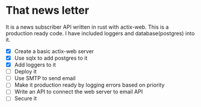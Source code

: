 # That news letter

It is a news subscriber API written in rust with actix-web. This is a production ready code.
I have included loggers and database(postgres) into it.

- [x] Create a basic actix-web server
- [x] Use sqlx to add postgres to it
- [x] Add loggers to it
- [ ] Deploy it
- [ ] Use SMTP to send email
- [ ] Make it production ready by logging errors based on priority
- [ ] Write an API to connect the web server to email API
- [ ] Secure it
